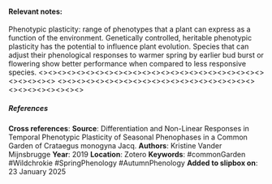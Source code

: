 #### **Relevant notes**:
Phenotypic plasticity: range of phenotypes that a plant can express as a function of the environment. Genetically controlled, heritable phenotypic plasticity has the potential to influence plant evolution. Species that can adjust their phenological responses to warmer spring by earlier bud burst or flowering show better performance when compared to less responsive species.
<><><><><><><><><><><><><><><><><><><><><><><><><><><><><>
<><><><><><><><><><><><><><><><><><><><><><><><><><><><><>
##### References
**Cross references**: 
**Source**: Differentiation and Non-Linear Responses in Temporal Phenotypic Plasticity of Seasonal Phenophases in a Common Garden of Crataegus monogyna Jacq.
**Authors**: Kristine Vander Mijnsbrugge
**Year**: 2019
**Location**: Zotero
**Keywords**: #commonGarden #Wildchrokie #SpringPhenology #AutumnPhenology 
**Added to slipbox on**: 23 January 2025
